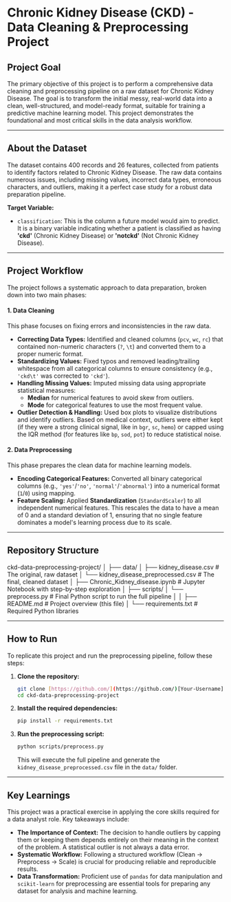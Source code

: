 # Chronic Kidney Disease (CKD) - Data Cleaning & Preprocessing Project

## Project Goal

The primary objective of this project is to perform a comprehensive data cleaning and preprocessing pipeline on a raw dataset for Chronic Kidney Disease. The goal is to transform the initial messy, real-world data into a clean, well-structured, and model-ready format, suitable for training a predictive machine learning model. This project demonstrates the foundational and most critical skills in the data analysis workflow.

---

## About the Dataset

The dataset contains 400 records and 26 features, collected from patients to identify factors related to Chronic Kidney Disease. The raw data contains numerous issues, including missing values, incorrect data types, erroneous characters, and outliers, making it a perfect case study for a robust data preparation pipeline.

**Target Variable:**
* `classification`: This is the column a future model would aim to predict. It is a binary variable indicating whether a patient is classified as having **'ckd'** (Chronic Kidney Disease) or **'notckd'** (Not Chronic Kidney Disease).

---

## Project Workflow

The project follows a systematic approach to data preparation, broken down into two main phases:

#### 1. Data Cleaning
This phase focuses on fixing errors and inconsistencies in the raw data.
* **Correcting Data Types:** Identified and cleaned columns (`pcv`, `wc`, `rc`) that contained non-numeric characters (`?`, `\t`) and converted them to a proper numeric format.
* **Standardizing Values:** Fixed typos and removed leading/trailing whitespace from all categorical columns to ensure consistency (e.g., `'ckd\t'` was corrected to `'ckd'`).
* **Handling Missing Values:** Imputed missing data using appropriate statistical measures:
    * **Median** for numerical features to avoid skew from outliers.
    * **Mode** for categorical features to use the most frequent value.
* **Outlier Detection & Handling:** Used box plots to visualize distributions and identify outliers. Based on medical context, outliers were either kept (if they were a strong clinical signal, like in `bgr`, `sc`, `hemo`) or capped using the IQR method (for features like `bp`, `sod`, `pot`) to reduce statistical noise.

#### 2. Data Preprocessing
This phase prepares the clean data for machine learning models.
* **Encoding Categorical Features:** Converted all binary categorical columns (e.g., `'yes'`/`'no'`, `'normal'`/`'abnormal'`) into a numerical format (`1`/`0`) using mapping.
* **Feature Scaling:** Applied **Standardization** (`StandardScaler`) to all independent numerical features. This rescales the data to have a mean of 0 and a standard deviation of 1, ensuring that no single feature dominates a model's learning process due to its scale.

---

## Repository Structure


ckd-data-preprocessing-project/
│
├── data/
│   ├── kidney_disease.csv            # The original, raw dataset
│   └── kidney_disease_preprocessed.csv # The final, cleaned dataset
│
├──  Chronic_Kidney_disease.ipynb # Jupyter Notebook with step-by-step exploration
│
├── scripts/
│   └── preprocess.py                   # Final Python script to run the full pipeline
│
│
├── README.md                           # Project overview (this file)
│
└── requirements.txt                    # Required Python libraries


---

## How to Run

To replicate this project and run the preprocessing pipeline, follow these steps:

1.  **Clone the repository:**
    ```bash
    git clone [https://github.com/](https://github.com/)[Your-Username]/ckd-data-preprocessing-project.git
    cd ckd-data-preprocessing-project
    ```

2.  **Install the required dependencies:**
    ```bash
    pip install -r requirements.txt
    ```

3.  **Run the preprocessing script:**
    ```bash
    python scripts/preprocess.py
    ```
    This will execute the full pipeline and generate the `kidney_disease_preprocessed.csv` file in the `data/` folder.

---

## Key Learnings

This project was a practical exercise in applying the core skills required for a data analyst role. Key takeaways include:

* **The Importance of Context:** The decision to handle outliers by capping them or keeping them depends entirely on their meaning in the context of the problem. A statistical outlier is not always a data error.
* **Systematic Workflow:** Following a structured workflow (Clean -> Preprocess -> Scale) is crucial for producing reliable and reproducible results.
* **Data Transformation:** Proficient use of `pandas` for data manipulation and `scikit-learn` for preprocessing are essential tools for preparing any dataset for analysis and machine learning.

